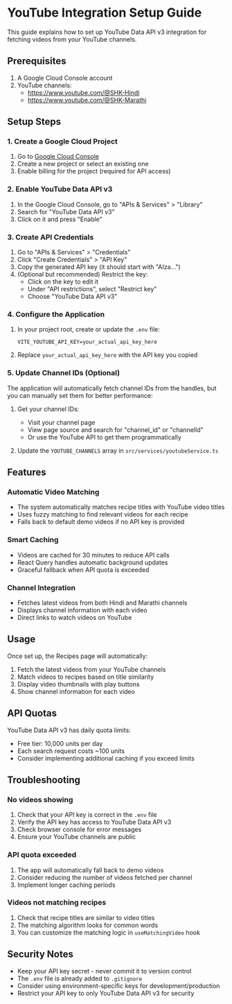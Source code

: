 # YouTube Integration Setup Guide

This guide explains how to set up YouTube Data API v3 integration for fetching videos from your YouTube channels.

## Prerequisites

1. A Google Cloud Console account
2. YouTube channels: 
   - https://www.youtube.com/@SHK-Hindi
   - https://www.youtube.com/@SHK-Marathi

## Setup Steps

### 1. Create a Google Cloud Project

1. Go to [Google Cloud Console](https://console.cloud.google.com/)
2. Create a new project or select an existing one
3. Enable billing for the project (required for API access)

### 2. Enable YouTube Data API v3

1. In the Google Cloud Console, go to "APIs & Services" > "Library"
2. Search for "YouTube Data API v3"
3. Click on it and press "Enable"

### 3. Create API Credentials

1. Go to "APIs & Services" > "Credentials"
2. Click "Create Credentials" > "API Key"
3. Copy the generated API key (it should start with "AIza...")
4. (Optional but recommended) Restrict the key:
   - Click on the key to edit it
   - Under "API restrictions", select "Restrict key"
   - Choose "YouTube Data API v3"

### 4. Configure the Application

1. In your project root, create or update the `.env` file:
   ```
   VITE_YOUTUBE_API_KEY=your_actual_api_key_here
   ```
2. Replace `your_actual_api_key_here` with the API key you copied

### 5. Update Channel IDs (Optional)

The application will automatically fetch channel IDs from the handles, but you can manually set them for better performance:

1. Get your channel IDs:
   - Visit your channel page
   - View page source and search for "channel_id" or "channelId"
   - Or use the YouTube API to get them programmatically

2. Update the `YOUTUBE_CHANNELS` array in `src/services/youtubeService.ts`

## Features

### Automatic Video Matching
- The system automatically matches recipe titles with YouTube video titles
- Uses fuzzy matching to find relevant videos for each recipe
- Falls back to default demo videos if no API key is provided

### Smart Caching
- Videos are cached for 30 minutes to reduce API calls
- React Query handles automatic background updates
- Graceful fallback when API quota is exceeded

### Channel Integration
- Fetches latest videos from both Hindi and Marathi channels
- Displays channel information with each video
- Direct links to watch videos on YouTube

## Usage

Once set up, the Recipes page will automatically:
1. Fetch the latest videos from your YouTube channels
2. Match videos to recipes based on title similarity
3. Display video thumbnails with play buttons
4. Show channel information for each video

## API Quotas

YouTube Data API v3 has daily quota limits:
- Free tier: 10,000 units per day
- Each search request costs ~100 units
- Consider implementing additional caching if you exceed limits

## Troubleshooting

### No videos showing
1. Check that your API key is correct in the `.env` file
2. Verify the API key has access to YouTube Data API v3
3. Check browser console for error messages
4. Ensure your YouTube channels are public

### API quota exceeded
1. The app will automatically fall back to demo videos
2. Consider reducing the number of videos fetched per channel
3. Implement longer caching periods

### Videos not matching recipes
1. Check that recipe titles are similar to video titles
2. The matching algorithm looks for common words
3. You can customize the matching logic in `useMatchingVideo` hook

## Security Notes

- Keep your API key secret - never commit it to version control
- The `.env` file is already added to `.gitignore`
- Consider using environment-specific keys for development/production
- Restrict your API key to only YouTube Data API v3 for security
